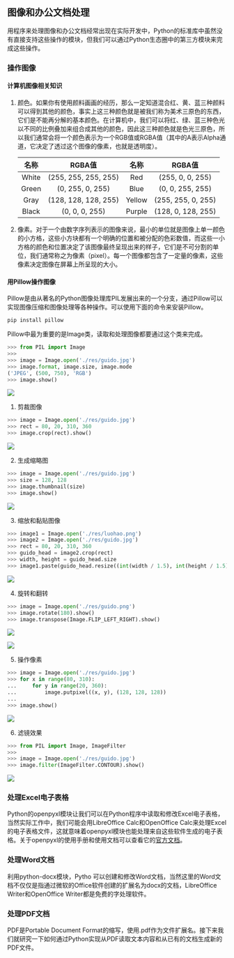 ## 图像和办公文档处理

用程序来处理图像和办公文档经常出现在实际开发中，Python的标准库中虽然没有直接支持这些操作的模块，但我们可以通过Python生态圈中的第三方模块来完成这些操作。

### 操作图像

#### 计算机图像相关知识

1. 颜色。如果你有使用颜料画画的经历，那么一定知道混合红、黄、蓝三种颜料可以得到其他的颜色，事实上这三种颜色就是被我们称为美术三原色的东西，它们是不能再分解的基本颜色。在计算机中，我们可以将红、绿、蓝三种色光以不同的比例叠加来组合成其他的颜色，因此这三种颜色就是色光三原色，所以我们通常会将一个颜色表示为一个RGB值或RGBA值（其中的A表示Alpha通道，它决定了透过这个图像的像素，也就是透明度）。

   | 名称  |        RGBA值        |  名称  |       RGBA值       |
   | :---: | :------------------: | :----: | :----------------: |
   | White | (255, 255, 255, 255) |  Red   |  (255, 0, 0, 255)  |
   | Green |   (0, 255, 0, 255)   |  Blue  |  (0, 0, 255, 255)  |
   | Gray  | (128, 128, 128, 255) | Yellow | (255, 255, 0, 255) |
   | Black |    (0, 0, 0, 255)    | Purple | (128, 0, 128, 255) |

2. 像素。对于一个由数字序列表示的图像来说，最小的单位就是图像上单一颜色的小方格，这些小方块都有一个明确的位置和被分配的色彩数值，而这些一小方格的颜色和位置决定了该图像最终呈现出来的样子，它们是不可分割的单位，我们通常称之为像素（pixel）。每一个图像都包含了一定量的像素，这些像素决定图像在屏幕上所呈现的大小。

#### 用Pillow操作图像

Pillow是由从著名的Python图像处理库PIL发展出来的一个分支，通过Pillow可以实现图像压缩和图像处理等各种操作。可以使用下面的命令来安装Pillow。

```Shell
pip install pillow
```

Pillow中最为重要的是Image类，读取和处理图像都要通过这个类来完成。

```Python
>>> from PIL import Image
>>>
>>> image = Image.open('./res/guido.jpg')
>>> image.format, image.size, image.mode
('JPEG', (500, 750), 'RGB')
>>> image.show()
```

![](./res/image-show.png)

1. 剪裁图像

```Python
>>> image = Image.open('./res/guido.jpg')
>>> rect = 80, 20, 310, 360
>>> image.crop(rect).show()
```

   ![](./res/image-crop.png)

2. 生成缩略图

```Python
>>> image = Image.open('./res/guido.jpg')
>>> size = 128, 128
>>> image.thumbnail(size)
>>> image.show()
```

   ![](./res/image-thumbnail.png)

3. 缩放和黏贴图像

```Python
>>> image1 = Image.open('./res/luohao.png')
>>> image2 = Image.open('./res/guido.jpg')
>>> rect = 80, 20, 310, 360
>>> guido_head = image2.crop(rect)
>>> width, height = guido_head.size
>>> image1.paste(guido_head.resize((int(width / 1.5), int(height / 1.5))), (172, 40))
```

   ![](./res/image-paste.png)

4. 旋转和翻转

```Python
>>> image = Image.open('./res/guido.png')
>>> image.rotate(180).show()
>>> image.transpose(Image.FLIP_LEFT_RIGHT).show()
```

   ![](./res/image-rotate.png)

   ![](./res/image-transpose.png)

5. 操作像素

```Python
>>> image = Image.open('./res/guido.jpg')
>>> for x in range(80, 310):
...     for y in range(20, 360):
...         image.putpixel((x, y), (128, 128, 128))
... 
>>> image.show()
```

   ![](./res/image-putpixel.png)

6. 滤镜效果

```Python
>>> from PIL import Image, ImageFilter
>>>
>>> image = Image.open('./res/guido.jpg')
>>> image.filter(ImageFilter.CONTOUR).show()
```

   ![](./res/image-filter.png)

### 处理Excel电子表格

Python的openpyxl模块让我们可以在Python程序中读取和修改Excel电子表格，当然实际工作中，我们可能会用LibreOffice Calc和OpenOffice Calc来处理Excel的电子表格文件，这就意味着openpyxl模块也能处理来自这些软件生成的电子表格。关于openpyxl的使用手册和使用文档可以查看它的[官方文档](https://openpyxl.readthedocs.io/en/stable/#)。

### 处理Word文档

利用python-docx模块，Pytho 可以创建和修改Word文档，当然这里的Word文档不仅仅是指通过微软的Office软件创建的扩展名为docx的文档，LibreOffice Writer和OpenOffice Writer都是免费的字处理软件。


### 处理PDF文档

PDF是Portable Document Format的缩写，使用.pdf作为文件扩展名。接下来我们就研究一下如何通过Python实现从PDF读取文本内容和从已有的文档生成新的PDF文件。